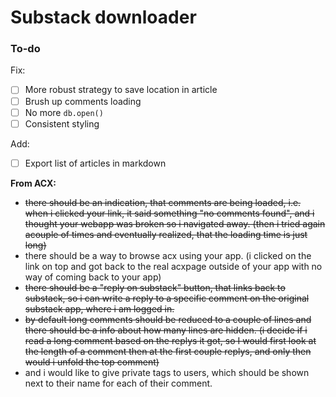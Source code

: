 # Substack downloader

### To-do

Fix:

- [ ] More robust strategy to save location in article
- [ ] Brush up comments loading
- [ ] No more `db.open()`
- [ ] Consistent styling

Add:

- [ ] Export list of articles in markdown

**From ACX:**
- ~~there should be an indication, that comments are being loaded, i.e. when i clicked your link, it said something "no comments found", and i thought your webapp was broken so i navigated away. (then i tried again acouple of times and eventually realized, that the loading time is just long)~~
- there should be a way to browse acx using your app. (i clicked on the link on top and got back to the real acxpage outside of your app with no way of coming back to your app)
- ~~there should be a "reply on substack" button, that links back to substack, so i can write a reply to a specific comment on the original substack app, where i am logged in.~~
- ~~by default long comments should be reduced to a couple of lines and there should be a info about how many lines are hidden. (i decide if i read a long comment based on the replys it got, so I would first look at the length of a comment then at the first couple replys, and only then would i unfold the top comment)~~
- and i would like to give private tags to users, which should be shown next to their name for each of their comment.
